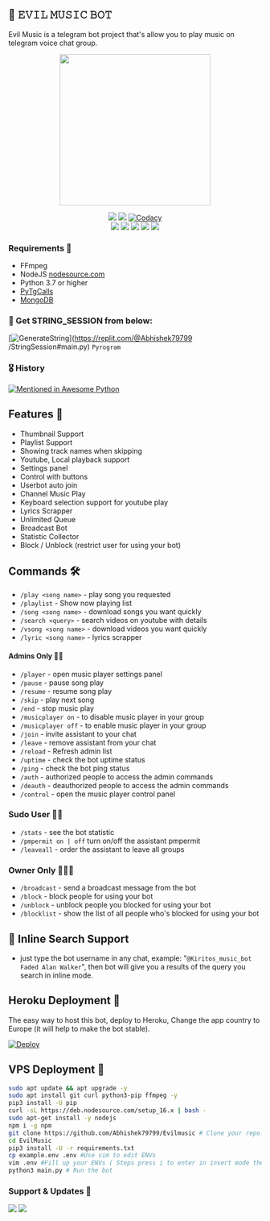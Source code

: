 ## 🎵 𝙴𝚅𝙸𝙻 𝙼𝚄𝚂𝙸𝙲 𝙱𝙾𝚃

Evil Music is a telegram bot project that's allow you to play music on telegram voice chat group.

<p align="center"><a href="https://t.me/kiritos_Music_Bot"><img src="https://telegra.ph/file/ee6eb4812afaa1d473703.jpg" width="300"></a></p>
<p align="center">
    <a href="https://www.python.org/" alt="made-with-python"> <img src="https://img.shields.io/badge/Made%20with-Python-black.svg?style=flat-square&logo=python&logoColor=blue&color=red" /></a>
    <a href="https://github.com/Abhishek79799/Evilmusic/graphs/commit-activity" alt="Maintenance"> <img src="https://img.shields.io/badge/Maintained%3F-yes-red.svg?style=flat-square" /></a>
    <a href="https://app.codacy.com/gh/Abhishek79799/Evilmusic/dashboard"> <img src="https://img.shields.io/codacy/grade/a723cb464d5a4d25be3152b5d71de82d?color=red&logo=codacy&style=flat-square" alt="Codacy" /></a><br>
    <a href="https://github.com/Abhishek79799/Evilmusic"> <img src="https://img.shields.io/github/repo-size/Abhishek79799/Evilmusic?color=red&logo=github&logoColor=blue&style=flat-square" /></a>
    <a href="https://github.com/Abhishek79799/Evilmusic/commits/main"> <img src="https://img.shields.io/github/last-commit/Abhishek79799/Evilmusic?color=red&logo=github&logoColor=blue&style=flat-square" /></a>
    <a href="https://github.com/Abhishek79799/Evilmusic/issues"> <img src="https://img.shields.io/github/issues/Abhishek79799/Evilmusic?color=red&logo=github&logoColor=blue&style=flat-square" /></a>
    <a href="https://github.com/Abhishek79799/Evilmusic/network/members"> <img src="https://img.shields.io/github/forks/Abhishek79799/Evilmusic?color=red&logo=github&logoColor=blue&style=flat-square" /></a>  
    <a href="https://github.com/Abhishek79799/Evilmusic/network/members"> <img src="https://img.shields.io/github/stars/Abhishek79799/Evilmusic?color=red&logo=github&logoColor=blue&style=flat-square" /></a>  
</p>

<h3>Requirements 📝</h3>

- FFmpeg
- NodeJS [nodesource.com](https://nodesource.com/)
- Python 3.7 or higher
- [PyTgCalls](https://github.com/pytgcalls/pytgcalls)
- [MongoDB](https://cloud.mongodb.com/)

### 🧪 Get STRING_SESSION from below:

[![GenerateString](https://img.shields.io/badge/repl.it-generateString-yellowgreen)](https://replit.com/@Abhishek79799
/StringSession#main.py) ``Pyrogram``

### 🎖 History

[![Mentioned in Awesome Python](https://awesome.re/mentioned-badge.svg)](https://github.com/Abhishek79799/Evilmusic)

## Features 🔮

- Thumbnail Support
- Playlist Support
- Showing track names when skipping
- Youtube, Local playback support
- Settings panel
- Control with buttons
- Userbot auto join
- Channel Music Play
- Keyboard selection support for youtube play
- Lyrics Scrapper
- Unlimited Queue
- Broadcast Bot
- Statistic Collector
- Block / Unblock (restrict user for using your bot)

## Commands 🛠

- `/play <song name>` - play song you requested
- `/playlist` - Show now playing list
- `/song <song name>` - download songs you want quickly
- `/search <query>` - search videos on youtube with details
- `/vsong <song name>` - download videos you want quickly
- `/lyric <song name>` - lyrics scrapper

#### Admins Only 👷‍♂️
- `/player` - open music player settings panel
- `/pause` - pause song play
- `/resume` - resume song play
- `/skip` - play next song
- `/end` - stop music play
- `/musicplayer on` - to disable music player in your group
- `/musicplayer off` - to enable music player in your group
- `/join` - invite assistant to your chat
- `/leave` - remove assistant from your chat
- `/reload` - Refresh admin list
- `/uptime` - check the bot uptime status
- `/ping` - check the bot ping status
- `/auth` - authorized people to access the admin commands
- `/deauth` - deauthorized people to access the admin commands
- `/control` - open the music player control panel

### Sudo User 🧙‍♂️
- `/stats` - see the bot statistic
- `/pmpermit on | off` turn on/off the assistant pmpermit
- `/leaveall` - order the assistant to leave all groups

### Owner Only 👨🏻‍✈️
- `/broadcast` - send a broadcast message from the bot
- `/block` - block people for using your bot
- `/unblock` - unblock people you blocked for using your bot
- `/blocklist` - show the list of all people who's blocked for using your bot

## 🔎 Inline Search Support
- just type the bot username in any chat, example: "`@Kiritos_music_bot Faded Alan Walker`", then bot will give you a results of the query you search in inline mode.

## Heroku Deployment 💜
The easy way to host this bot, deploy to Heroku, Change the app country to Europe (it will help to make the bot stable).

[![Deploy](https://www.herokucdn.com/deploy/button.svg)](https://heroku.com/deploy?template=https://github.com/Abhishek79799/Evilmusic)

## VPS Deployment 📡

```sh
sudo apt update && apt upgrade -y
sudo apt install git curl python3-pip ffmpeg -y
pip3 install -U pip
curl -sL https://deb.nodesource.com/setup_16.x | bash -
sudo apt-get install -y nodejs
npm i -g npm
git clone https://github.com/Abhishek79799/Evilmusic # Clone your repo.
cd EvilMusic
pip3 install -U -r requirements.txt
cp example.env .env #Use vim to edit ENVs
vim .env #Fill up your ENVs ( Steps press i to enter in insert mode then edit the file. Press Esc to exit the editing mode then type :wq! and press Enter key to save the file.)
python3 main.py # Run the bot
```



### Support & Updates 🎑
<a href="https://t.me/Hindichattinga"><img src="https://img.shields.io/badge/Join-Group%20Support-blue.svg?style=for-the-badge&logo=Telegram"></a> <a href="https://t.me/Be_lighthearted"><img src="https://img.shields.io/badge/Join-Updates%20Channel-blue.svg?style=for-the-badge&logo=Telegram"></a>
